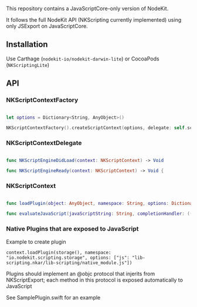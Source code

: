 This repository contains a JavaScriptCore-only version of NodeKit.

It follows the full NodeKit API (NKScripting currently implemented) using only JSExport on JavaScriptCore.



## Installation 

Use Carthage (`nodekit-io/nodekit-darwin-lite`) or CocoaPods (`NKScriptingLite`)


## API

###  NKScriptContextFactory

``` Swift

let options = Dictionary<String, AnyObject>()

NKScriptContextFactory().createScriptContext(options, delegate: self.scriptContextDelegate)

```


### NKScriptContextDelegate

``` Swift

func NKScriptEngineDidLoad(context: NKScriptContext) -> Void 

func NKScriptEngineReady(context: NKScriptContext) -> Void {

```


### NKScriptContext

``` Swift

func loadPlugin(object: AnyObject, namespace: String, options: Dictionary<String, AnyObject>) -> Void

func evaluateJavaScript(javaScriptString: String, completionHandler: ((AnyObject?,NSError?) -> Void)?)

```

### Native Plugins that are exposed to JavaScript

Example to create plugin

`context.loadPlugin(storage(), namespace: "io.nodekit.scripting.storage", options: ["js": "lib-scripting.nkar/lib-scripting/native_module.js"])`

Plugins should implement an @objc protocol that injerits from NKScriptExport;  each method in this protocol is exposed automatically to JavaScript

See SamplePlugin.swift for an example

